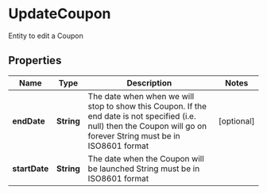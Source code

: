 

# UpdateCoupon

Entity to edit a Coupon

## Properties

| Name | Type | Description | Notes |
|------------ | ------------- | ------------- | -------------|
|**endDate** | **String** | The date when when we will stop to show this Coupon. If the end date is not specified (i.e. null) then the Coupon will go on forever  String must be in ISO8601 format |  [optional] |
|**startDate** | **String** | The date when the Coupon will be launched  String must be in ISO8601 format |  |



